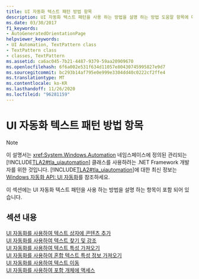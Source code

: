 ```yaml
---
title: UI 자동화 텍스트 패턴 방법 항목
description: UI 자동화 텍스트 패턴을 사용 하는 방법을 설명 하는 방법 도움말 항목에 대 한 링크를 참조 하세요. 텍스트 상자에 콘텐츠 추가, 텍스트 트래버스 등의 항목이 포함 됩니다.
ms.date: 03/30/2017
f1_keywords:
- AutoGeneratedOrientationPage
helpviewer_keywords:
- UI Automation, TextPattern class
- TextPattern class
- classes, TextPattern
ms.assetid: ca6ac045-7b21-4487-9379-59aa20909670
ms.openlocfilehash: 6f6a002e531f634d11057e80430745995827e9d7
ms.sourcegitcommit: bc293b14af795e0e999e3304dd40c0222cf2ffe4
ms.translationtype: MT
ms.contentlocale: ko-KR
ms.lasthandoff: 11/26/2020
ms.locfileid: "96281159"
---
```

# <a name="ui-automation-text-pattern-how-to-topics"></a>UI 자동화 텍스트 패턴 방법 항목

> [!NOTE]
> 이 설명서는 <xref:System.Windows.Automation> 네임스페이스에 정의된 관리되는 [!INCLUDE[TLA2#tla_uiautomation](../../../includes/tla2sharptla-uiautomation-md.md)] 클래스를 사용하려는 .NET Framework 개발자를 위한 것입니다. [!INCLUDE[TLA2#tla_uiautomation](../../../includes/tla2sharptla-uiautomation-md.md)]에 대한 최신 정보는 [Windows 자동화 API: UI 자동화](/windows/win32/winauto/entry-uiauto-win32)를 참조하세요.  
  
 이 섹션에는 UI 자동화 텍스트 패턴을 사용 하는 방법을 설명 하는 항목이 포함 되어 있습니다.  
  
## <a name="in-this-section"></a>섹션 내용  

 [UI 자동화를 사용하여 텍스트 상자에 콘텐츠 추가](add-content-to-a-text-box-using-ui-automation.md)  
 [UI 자동화를 사용하여 텍스트 찾기 및 강조](find-and-highlight-text-using-ui-automation.md)  
 [UI 자동화를 사용하여 텍스트 특성 가져오기](obtain-text-attributes-using-ui-automation.md)  
 [UI 자동화를 사용하여 혼합 텍스트 특성 정보 가져오기](obtain-mixed-text-attribute-details-using-ui-automation.md)  
 [UI 자동화를 사용하여 텍스트 이동](traverse-text-using-ui-automation.md)  
 [UI 자동화를 사용하여 포함 개체에 액세스](access-embedded-objects-using-ui-automation.md)
